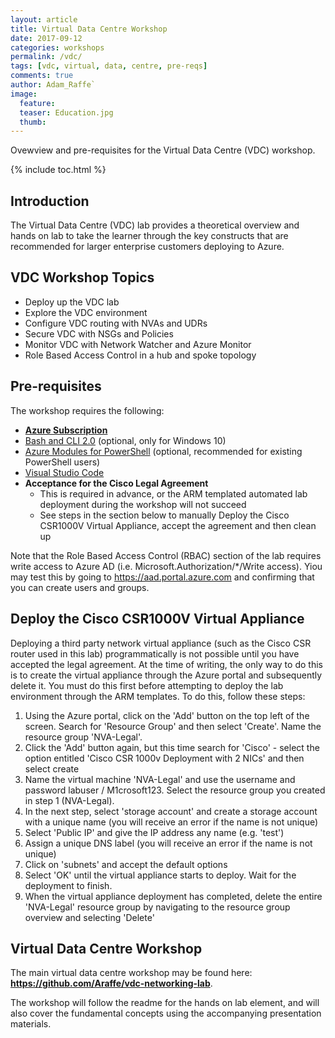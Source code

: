 ```yaml
---
layout: article
title: Virtual Data Centre Workshop
date: 2017-09-12
categories: workshops
permalink: /vdc/
tags: [vdc, virtual, data, centre, pre-reqs]
comments: true
author: Adam_Raffe`
image:
  feature: 
  teaser: Education.jpg
  thumb: 
---
```

Ovewview and pre-requisites for the Virtual Data Centre (VDC) workshop.

{% include toc.html %}

## Introduction
The Virtual Data Centre (VDC) lab provides a theoretical overview and hands on lab to take the learner through the key constructs that are recommended for larger enterprise customers deploying to Azure.     

## VDC Workshop Topics
* Deploy up the VDC lab 
* Explore the VDC environment
* Configure VDC routing with NVAs and UDRs
* Secure VDC with NSGs and Policies
* Monitor VDC with Network Watcher and Azure Monitor
* Role Based Access Control in a hub and spoke topology

## Pre-requisites
The workshop requires the following:
* **[Azure Subscription](../prereqs/prereqSubscription.md)**
* [Bash and CLI 2.0](../prereqs/prereqLxss.md) (optional, only for Windows 10)
* [Azure Modules for PowerShell](../prereqs/prereqPowershell.md) (optional, recommended for existing PowerShell users)
* [Visual Studio Code](../prereqs/prereqVscode.md)
* **Acceptance for the Cisco Legal Agreement**
  * This is required in advance, or the ARM templated automated lab deployment during the workshop will not succeed
  * See steps in the section below to manually Deploy the Cisco CSR1000V Virtual Appliance, accept the agreement and then clean up 

Note that the Role Based Access Control (RBAC) section of the lab requires write access to Azure AD (i.e. Microsoft.Authorization/*/Write access).  Yiou may test this by going to https://aad.portal.azure.com and confirming that you can create users and groups.

## Deploy the Cisco CSR1000V Virtual Appliance

Deploying a third party network virtual appliance (such as the Cisco CSR router used in this lab) programmatically is not possible until you have accepted the legal agreement. At the time of writing, the only way to do this is to create the virtual appliance through the Azure portal and subsequently delete it. You must do this first before attempting to deploy the lab environment through the ARM templates. To do this, follow these steps:

1) Using the Azure portal, click on the 'Add' button on the top left of the screen. Search for 'Resource Group' and then select 'Create'. Name the resource group 'NVA-Legal'.
2) Click the 'Add' button again, but this time search for 'Cisco' - select the option entitled 'Cisco CSR 1000v Deployment with 2 NICs' and then select create
3) Name the virtual machine 'NVA-Legal' and use the username and password labuser / M1crosoft123. Select the resource group you created in step 1 (NVA-Legal).
4) In the next step, select 'storage account' and create a storage account with a unique name (you will receive an error if the name is not unique)
5) Select 'Public IP' and give the IP address any name (e.g. 'test')
6) Assign a unique DNS label (you will receive an error if the name is not unique)
7) Click on 'subnets' and accept the default options
8) Select 'OK' until the virtual appliance starts to deploy. Wait for the deployment to finish.
9) When the virtual appliance deployment has completed, delete the entire 'NVA-Legal' resource group by navigating to the resource group overview and selecting 'Delete'

## Virtual Data Centre Workshop 

The main virtual data centre workshop may be found here:
**https://github.com/Araffe/vdc-networking-lab**.

The workshop will follow the readme for the hands on lab element, and will also cover the fundamental concepts using the accompanying presentation materials. 



